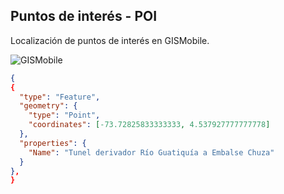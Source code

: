 ## Puntos de interés - POI

Localización de puntos de interés en GISMobile.

![GISMobile](7/PXL_20230503_184310359.TS.gif)

```geojson
{					
{
  "type": "Feature",
  "geometry": {
    "type": "Point", 
    "coordinates": [-73.72825833333333, 4.537927777777778]
  }, 
  "properties": {
    "Name": "Tunel derivador Río Guatiquía a Embalse Chuza"
  }
},
}
```

